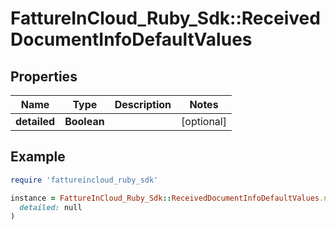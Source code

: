 # FattureInCloud_Ruby_Sdk::ReceivedDocumentInfoDefaultValues

## Properties

| Name | Type | Description | Notes |
| ---- | ---- | ----------- | ----- |
| **detailed** | **Boolean** |  | [optional] |

## Example

```ruby
require 'fattureincloud_ruby_sdk'

instance = FattureInCloud_Ruby_Sdk::ReceivedDocumentInfoDefaultValues.new(
  detailed: null
)
```

